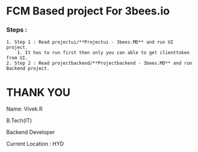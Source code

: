 # FCM Based project For 3bees.io

### Steps : 

 	1. Step 1 : Read projectui/**Projectui - 3bees.MD** and run UI project.
      	1. It has to run first then only you can able to get clienttoken from UI.
 	2. Step 2 : Read projectbackend/**Projectbackend - 3bees.MD** and run Backend project.



# 			    							THANK YOU

Name: Vivek.R

B.Tech(IT)

Backend Developer

Current Location : HYD